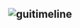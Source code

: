 ![guitimeline](https://cdn.arstechnica.net/images/gui/guitimeline.jpg)
-------------
![]()
----------
![]()
----------
![]()
----------
![]()
----------
![]()
----------
![]()
----------
![]()
----------
![]()
----------
![]()
----------
![]()
----------
